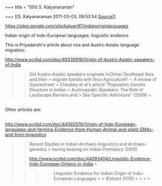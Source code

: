 +++
title = "000 S. Kalyanaraman"

+++
[[S. Kalyanaraman	2011-03-03, 09:53:54 [Source](https://groups.google.com/g/bvparishat/c/Pw-EoEiv7Ks)]]



<https://sites.google.com/site/kalyan97/indianoriginlanguages>

  

[](https://sites.google.com/site/kalyan97/indianoriginlanguages)Indian origin of Indo-European languages: linguistic evidence

  

This is Priyadarshi's article about rice and Austro-Asiatic language migration:  
  
<http://www.scribd.com/doc/49330919/Origin-of-Austro-Asiatic-speakers-of-India>

  

> 
> > Did Austro-Asiatic speakers originate inChina/ Southeast Asia and then > migrate toIndia with Rice Agriculture? -- A review of Gyaneshwer > Chaubey et al's article “Population Genetic Structure in Indian > Austroasiatic Speakers: The Role of Landscape Barriers and > Sex-Specific Admixture" (2009) >
> 

[](http://www.scribd.com/doc/49330919/Origin-of-Austro-Asiatic-speakers-of-India)  
Other articles are:  


[](http://www.scribd.com/doc/44093404/Linguistic-Evidence-Indo-European-Origins-in-India)  
<http://www.scribd.com/doc/44092576/Origin-of-Indo-European-languages-and-farming-Evidence-from-Human-Animal-and-plant-DNAs-and-from-linguistics>  


> 
> > Recent Studies in Indian Archaeo-linguistics and Archaeo-genetics > having bearing on Indian Prehistory (2010)
> > 
> > 
> >   
> > 
> > 
> > 
> > <http://www.scribd.com/doc/44093404/Linguistic-Evidence-Indo-European-Origins-in-India> >
> 
> > 
> >   
> > 
> > > 
> > > > Linguistic Evidence for Indian Origin of Indo-European Languages > > (Extract 2010) > > > > 
> > 

